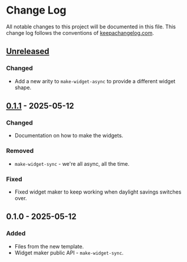 # Change Log
All notable changes to this project will be documented in this file. This change log follows the conventions of [keepachangelog.com](http://keepachangelog.com/).

## [Unreleased]
### Changed
- Add a new arity to `make-widget-async` to provide a different widget shape.

## [0.1.1] - 2025-05-12
### Changed
- Documentation on how to make the widgets.

### Removed
- `make-widget-sync` - we're all async, all the time.

### Fixed
- Fixed widget maker to keep working when daylight savings switches over.

## 0.1.0 - 2025-05-12
### Added
- Files from the new template.
- Widget maker public API - `make-widget-sync`.

[Unreleased]: https://sourcehost.site/your-name/bio-ont/compare/0.1.1...HEAD
[0.1.1]: https://sourcehost.site/your-name/bio-ont/compare/0.1.0...0.1.1
